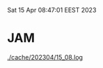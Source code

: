 Sat 15 Apr 08:47:01 EEST 2023
# JAM
<a href='./cache/202304/15_08.log'>./cache/202304/15_08.log</a>
